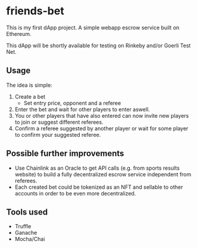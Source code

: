 # friends-bet

This is my first dApp project. A simple webapp escrow service built on Ethereum.

This dApp will be shortly available for testing on Rinkeby and/or Goerli Test Net.

## Usage

The idea is simple:

1. Create a bet
   - Set entry price, opponent and a referee
2. Enter the bet and wait for other players to enter aswell.
3. You or other players that have also entered can now invite new players to join or suggest different referees.
4. Confirm a referee suggested by another player or wait for some player to confirm your suggested referee.

## Possible further improvements

- Use Chainlink as an Oracle to get API calls (e.g. from sports results website) to build a fully decentralized escrow service independent from referees.
- Each created bet could be tokenized as an NFT and sellable to other accounts in order to be even more decentralized.

## Tools used

- Truffle
- Ganache
- Mocha/Chai
